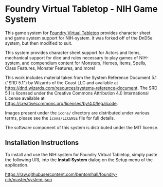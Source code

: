# Foundry Virtual Tabletop - NIH Game System

This game system for [Foundry Virtual Tabletop](http://foundryvtt.com) provides character sheet and game system 
support for NIH-system. It was forked off of the DnD5e system, but then modified to suit.

This system provides character sheet support for Actors and Items, mechanical support for dice and rules necessary to
play games of NIH-system, and compendium content for Monsters, Heroes, Items, Spells, Class Features, Monster 
Features, and more!

This work includes material taken from the System Reference Document 5.1 ("SRD 5.1") by Wizards of the Coast LLC and available at https://dnd.wizards.com/resources/systems-reference-document. The SRD 5.1 is licensed under the Creative Commons Attribution 4.0 International License available at https://creativecommons.org/licenses/by/4.0/legalcode.

Images present under the `icons/` directory are distributed under various terms, please see the `icons/LICENSE` file for full details.

The software component of this system is distributed under the MIT license.

## Installation Instructions

To install and use the NIH system for Foundry Virtual Tabletop, simply paste the following URL into the 
**Install System** dialog on the Setup menu of the application.

https://raw.githubusercontent.com/bentomhall/foundry-nih/master/system.json
